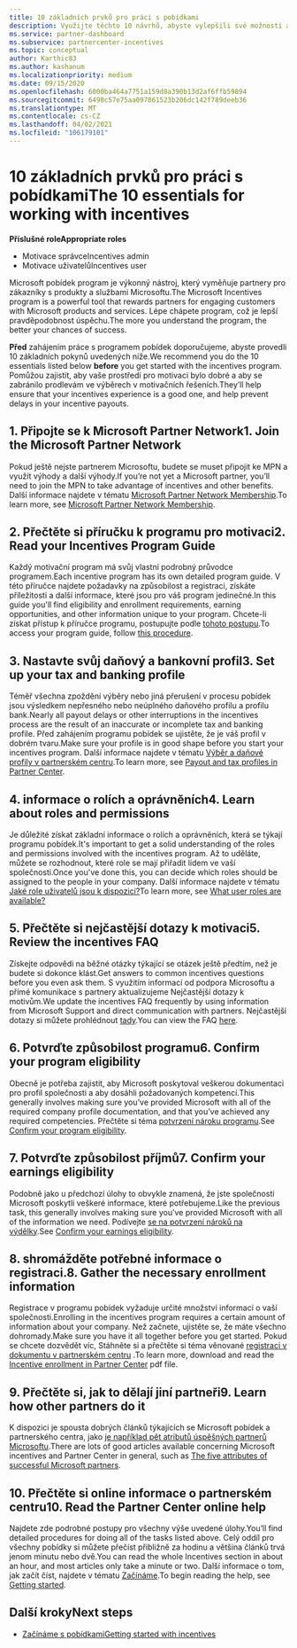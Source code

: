 ```yaml
---
title: 10 základních prvků pro práci s pobídkami
description: Využijte těchto 10 návrhů, abyste vylepšili své možnosti aplikace v motivačním programu a mohli přijímat výběry dřív.
ms.service: partner-dashboard
ms.subservice: partnercenter-incentives
ms.topic: conceptual
author: Karthic83
ms.author: kashanum
ms.localizationpriority: medium
ms.date: 09/15/2020
ms.openlocfilehash: 6000ba464a7751a159d8a390b13d2af6ffb59894
ms.sourcegitcommit: 6498c57e75aa097861523b206dc142f789deeb36
ms.translationtype: MT
ms.contentlocale: cs-CZ
ms.lasthandoff: 04/02/2021
ms.locfileid: "106179101"
---
```

# <a name="the-10-essentials-for-working-with-incentives"></a><span data-ttu-id="d508a-103">10 základních prvků pro práci s pobídkami</span><span class="sxs-lookup"><span data-stu-id="d508a-103">The 10 essentials for working with incentives</span></span>

<span data-ttu-id="d508a-104">**Příslušné role**</span><span class="sxs-lookup"><span data-stu-id="d508a-104">**Appropriate roles**</span></span>

- <span data-ttu-id="d508a-105">Motivace správce</span><span class="sxs-lookup"><span data-stu-id="d508a-105">Incentives admin</span></span>
- <span data-ttu-id="d508a-106">Motivace uživatelů</span><span class="sxs-lookup"><span data-stu-id="d508a-106">Incentives user</span></span>

<span data-ttu-id="d508a-107">Microsoft pobídek program je výkonný nástroj, který vyměňuje partnery pro zákazníky s produkty a službami Microsoftu.</span><span class="sxs-lookup"><span data-stu-id="d508a-107">The Microsoft Incentives program is a powerful tool that rewards partners for engaging customers with Microsoft products and services.</span></span> <span data-ttu-id="d508a-108">Lépe chápete program, což je lepší pravděpodobnost úspěchu.</span><span class="sxs-lookup"><span data-stu-id="d508a-108">The more you understand the program, the better your chances of success.</span></span>

<span data-ttu-id="d508a-109">**Před** zahájením práce s programem pobídek doporučujeme, abyste provedli 10 základních pokynů uvedených níže.</span><span class="sxs-lookup"><span data-stu-id="d508a-109">We recommend you do the 10 essentials listed below **before** you get started with the incentives program.</span></span> <span data-ttu-id="d508a-110">Pomůžou zajistit, aby vaše prostředí pro motivaci bylo dobré a aby se zabránilo prodlevám ve výběrech v motivačních řešeních.</span><span class="sxs-lookup"><span data-stu-id="d508a-110">They’ll help ensure that your incentives experience is a good one, and help prevent delays in your incentive payouts.</span></span>

## <a name="1-join-the-microsoft-partner-network"></a><span data-ttu-id="d508a-111">1. Připojte se k Microsoft Partner Network</span><span class="sxs-lookup"><span data-stu-id="d508a-111">1. Join the Microsoft Partner Network</span></span>

<span data-ttu-id="d508a-112">Pokud ještě nejste partnerem Microsoftu, budete se muset připojit ke MPN a využít výhody a další výhody.</span><span class="sxs-lookup"><span data-stu-id="d508a-112">If you’re not yet a Microsoft partner, you’ll need to join the MPN to take advantage of incentives and other benefits.</span></span> <span data-ttu-id="d508a-113">Další informace najdete v tématu [Microsoft Partner Network Membership](https://partner.microsoft.com/membership).</span><span class="sxs-lookup"><span data-stu-id="d508a-113">To learn more, see [Microsoft Partner Network Membership](https://partner.microsoft.com/membership).</span></span>

## <a name="2-read-your-incentives-program-guide"></a><span data-ttu-id="d508a-114">2. Přečtěte si příručku k programu pro motivaci</span><span class="sxs-lookup"><span data-stu-id="d508a-114">2. Read your Incentives Program Guide</span></span>

<span data-ttu-id="d508a-115">Každý motivační program má svůj vlastní podrobný průvodce programem.</span><span class="sxs-lookup"><span data-stu-id="d508a-115">Each incentive program has its own detailed program guide.</span></span> <span data-ttu-id="d508a-116">V této příručce najdete požadavky na způsobilost a registraci, získáte příležitosti a další informace, které jsou pro váš program jedinečné.</span><span class="sxs-lookup"><span data-stu-id="d508a-116">In this guide you'll find eligibility and enrollment requirements, earning opportunities, and other information unique to your program.</span></span> <span data-ttu-id="d508a-117">Chcete-li získat přístup k příručce programu, postupujte podle [tohoto postupu](incentives-determined-your-program-eligibility.md#determining-your-program-eligibility).</span><span class="sxs-lookup"><span data-stu-id="d508a-117">To access your program guide, follow [this procedure](incentives-determined-your-program-eligibility.md#determining-your-program-eligibility).</span></span>

## <a name="3-set-up-your-tax-and-banking-profile"></a><span data-ttu-id="d508a-118">3. Nastavte svůj daňový a bankovní profil</span><span class="sxs-lookup"><span data-stu-id="d508a-118">3. Set up your tax and banking profile</span></span>

<span data-ttu-id="d508a-119">Téměř všechna zpoždění výběry nebo jiná přerušení v procesu pobídek jsou výsledkem nepřesného nebo neúplného daňového profilu a profilu bank.</span><span class="sxs-lookup"><span data-stu-id="d508a-119">Nearly all payout delays or other interruptions in the incentives process are the result of an inaccurate or incomplete tax and banking profile.</span></span> <span data-ttu-id="d508a-120">Před zahájením programu pobídek se ujistěte, že je váš profil v dobrém tvaru.</span><span class="sxs-lookup"><span data-stu-id="d508a-120">Make sure your profile is in good shape before you start your incentives program.</span></span> <span data-ttu-id="d508a-121">Další informace najdete v tématu [Výběr a daňové profily v partnerském centru](incentives-create-and-manage-your-payout-and-tax-profiles.md).</span><span class="sxs-lookup"><span data-stu-id="d508a-121">To learn more, see [Payout and tax profiles in Partner Center](incentives-create-and-manage-your-payout-and-tax-profiles.md).</span></span>

## <a name="4-learn-about-roles-and-permissions"></a><span data-ttu-id="d508a-122">4. informace o rolích a oprávněních</span><span class="sxs-lookup"><span data-stu-id="d508a-122">4. Learn about roles and permissions</span></span>

<span data-ttu-id="d508a-123">Je důležité získat základní informace o rolích a oprávněních, která se týkají programu pobídek.</span><span class="sxs-lookup"><span data-stu-id="d508a-123">It's important to get a solid understanding of the roles and permissions involved with the incentives program.</span></span> <span data-ttu-id="d508a-124">Až to uděláte, můžete se rozhodnout, které role se mají přiřadit lidem ve vaší společnosti.</span><span class="sxs-lookup"><span data-stu-id="d508a-124">Once you've done this, you can decide which roles should be assigned to the people in your company.</span></span> <span data-ttu-id="d508a-125">Další informace najdete v tématu [Jaké role uživatelů jsou k dispozici?](incentives-faq.md#what-user-roles-are-available)</span><span class="sxs-lookup"><span data-stu-id="d508a-125">To learn more, see [What user roles are available?](incentives-faq.md#what-user-roles-are-available)</span></span>

## <a name="5-review-the-incentives-faq"></a><span data-ttu-id="d508a-126">5. Přečtěte si nejčastější dotazy k motivaci</span><span class="sxs-lookup"><span data-stu-id="d508a-126">5. Review the incentives FAQ</span></span>

<span data-ttu-id="d508a-127">Získejte odpovědi na běžné otázky týkající se otázek ještě předtím, než je budete si dokonce klást.</span><span class="sxs-lookup"><span data-stu-id="d508a-127">Get answers to common incentives questions before you even ask them.</span></span> <span data-ttu-id="d508a-128">S využitím informací od podpora Microsoftu a přímé komunikace s partnery aktualizujeme Nejčastější dotazy k motivům.</span><span class="sxs-lookup"><span data-stu-id="d508a-128">We update the incentives FAQ frequently by using information from Microsoft Support and direct communication with partners.</span></span> <span data-ttu-id="d508a-129">Nejčastější dotazy si můžete prohlédnout [tady](incentives-faq.md).</span><span class="sxs-lookup"><span data-stu-id="d508a-129">You can view the FAQ [here](incentives-faq.md).</span></span>

## <a name="6-confirm-your-program-eligibility"></a><span data-ttu-id="d508a-130">6. Potvrďte způsobilost programu</span><span class="sxs-lookup"><span data-stu-id="d508a-130">6. Confirm your program eligibility</span></span>

<span data-ttu-id="d508a-131">Obecně je potřeba zajistit, aby Microsoft poskytoval veškerou dokumentaci pro profil společnosti a aby dosáhli požadovaných kompetencí.</span><span class="sxs-lookup"><span data-stu-id="d508a-131">This generally involves making sure you’ve provided Microsoft with all of the required company profile documentation, and that you’ve achieved any required competencies.</span></span> <span data-ttu-id="d508a-132">Přečtěte si téma [potvrzení nároku programu](incentives-determined-your-program-eligibility.md).</span><span class="sxs-lookup"><span data-stu-id="d508a-132">See [Confirm your program eligibility](incentives-determined-your-program-eligibility.md).</span></span>

## <a name="7-confirm-your-earnings-eligibility"></a><span data-ttu-id="d508a-133">7. Potvrďte způsobilost příjmů</span><span class="sxs-lookup"><span data-stu-id="d508a-133">7. Confirm your earnings eligibility</span></span>

<span data-ttu-id="d508a-134">Podobně jako u předchozí úlohy to obvykle znamená, že jste společnosti Microsoft poskytli veškeré informace, které potřebujeme.</span><span class="sxs-lookup"><span data-stu-id="d508a-134">Like the previous task, this generally involves making sure you’ve provided Microsoft with all of the information we need.</span></span> <span data-ttu-id="d508a-135">Podívejte [se na potvrzení nároků na výdělky](incentives-confirm-your-earnings-eligibility.md).</span><span class="sxs-lookup"><span data-stu-id="d508a-135">See [Confirm your earnings eligibility](incentives-confirm-your-earnings-eligibility.md).</span></span>

## <a name="8-gather-the-necessary-enrollment-information"></a><span data-ttu-id="d508a-136">8. shromážděte potřebné informace o registraci.</span><span class="sxs-lookup"><span data-stu-id="d508a-136">8. Gather the necessary enrollment information</span></span>

<span data-ttu-id="d508a-137">Registrace v programu pobídek vyžaduje určité množství informací o vaší společnosti.</span><span class="sxs-lookup"><span data-stu-id="d508a-137">Enrolling in the incentives program requires a certain amount of information about your company.</span></span> <span data-ttu-id="d508a-138">Než začnete, ujistěte se, že máte všechno dohromady.</span><span class="sxs-lookup"><span data-stu-id="d508a-138">Make sure you have it all together before you get started.</span></span> <span data-ttu-id="d508a-139">Pokud se chcete dozvědět víc, Stáhněte si a přečtěte si téma věnované [registraci v dokumentu v partnerském centru](https://assetsprod.microsoft.com/partner-center-incentives-enrollment.pdf) .</span><span class="sxs-lookup"><span data-stu-id="d508a-139">To learn more, download and read the [Incentive enrollment in Partner Center](https://assetsprod.microsoft.com/partner-center-incentives-enrollment.pdf) pdf file.</span></span>

## <a name="9-learn-how-other-partners-do-it"></a><span data-ttu-id="d508a-140">9. Přečtěte si, jak to dělají jiní partneři</span><span class="sxs-lookup"><span data-stu-id="d508a-140">9. Learn how other partners do it</span></span>

<span data-ttu-id="d508a-141">K dispozici je spousta dobrých článků týkajících se Microsoft pobídek a partnerského centra, jako [je například pět atributů úspěšných partnerů Microsoftu](https://www.microsoft.com/en-us/us-partner-blog/2019/08/29/the-five-attributes-of-successful-microsoft-partners/).</span><span class="sxs-lookup"><span data-stu-id="d508a-141">There are lots of good articles available concerning Microsoft incentives and Partner Center in general, such as [The five attributes of successful Microsoft partners](https://www.microsoft.com/en-us/us-partner-blog/2019/08/29/the-five-attributes-of-successful-microsoft-partners/).</span></span>

## <a name="10-read-the-partner-center-online-help"></a><span data-ttu-id="d508a-142">10. Přečtěte si online informace o partnerském centru</span><span class="sxs-lookup"><span data-stu-id="d508a-142">10. Read the Partner Center online help</span></span>

<span data-ttu-id="d508a-143">Najdete zde podrobné postupy pro všechny výše uvedené úlohy.</span><span class="sxs-lookup"><span data-stu-id="d508a-143">You’ll find detailed procedures for doing all of the tasks listed above.</span></span> <span data-ttu-id="d508a-144">Celý oddíl pro všechny pobídky si můžete přečíst přibližně za hodinu a většina článků trvá jenom minutu nebo dvě.</span><span class="sxs-lookup"><span data-stu-id="d508a-144">You can read the whole Incentives section in about an hour, and most articles only take a minute or two.</span></span> <span data-ttu-id="d508a-145">Další informace o tom, jak začít číst, najdete v tématu [Začínáme](incentives-get-started-intro.md).</span><span class="sxs-lookup"><span data-stu-id="d508a-145">To begin reading the help, see [Getting started](incentives-get-started-intro.md).</span></span>

## <a name="next-steps"></a><span data-ttu-id="d508a-146">Další kroky</span><span class="sxs-lookup"><span data-stu-id="d508a-146">Next steps</span></span>

- [<span data-ttu-id="d508a-147">Začínáme s pobídkami</span><span class="sxs-lookup"><span data-stu-id="d508a-147">Getting started with incentives</span></span>](incentives-get-started-intro.md)
